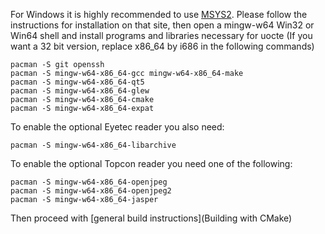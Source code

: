 For Windows it is highly recommended to use [MSYS2](http://msys2.github.io/). Please follow the instructions for installation on that site, then open a mingw-w64 Win32 or Win64 shell and install programs and libraries necessary for uocte (If you want a 32 bit version, replace x86_64 by i686 in the following commands)

```
pacman -S git openssh
pacman -S mingw-w64-x86_64-gcc mingw-w64-x86_64-make
pacman -S mingw-w64-x86_64-qt5
pacman -S mingw-w64-x86_64-glew
pacman -S mingw-w64-x86_64-cmake
pacman -S mingw-w64-x86_64-expat
```

To enable the optional Eyetec reader you also need:

```
pacman -S mingw-w64-x86_64-libarchive
```

To enable the optional Topcon reader you need one of the following:

```
pacman -S mingw-w64-x86_64-openjpeg
pacman -S mingw-w64-x86_64-openjpeg2
pacman -S mingw-w64-x86_64-jasper
```

Then proceed with [general build instructions](Building with CMake)
